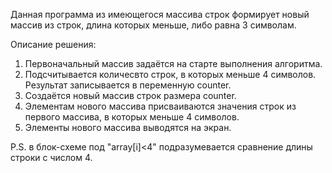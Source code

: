 Данная программа из имеющегося массива строк формирует новый массив из строк, длина которых меньше, либо равна 3 символам.

Описание решения:
1. Первоначальный массив задаётся на старте выполнения алгоритма.
2. Подсчитывается количесвто строк, в которых меньше 4 символов. Результат записывается в переменную counter.
3. Создаётся новый массив строк размера counter.
4. Элементам нового массива присваиваются значения строк из первого массива, в которых меньше 4 символов.
5. Элементы нового массива выводятся на экран.

P.S. в блок-схеме под "array[i]<4" подразумевается сравнение длины строки с числом 4.
